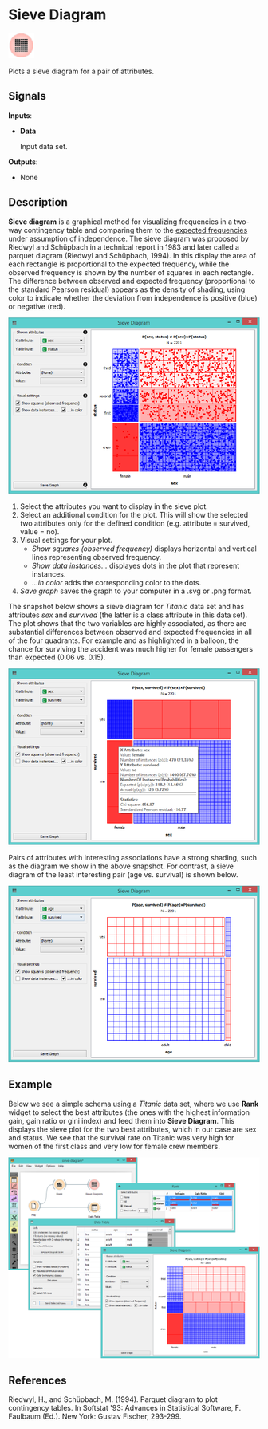 Sieve Diagram
=============

![image](icons/sieve-diagram.png)

Plots a sieve diagram for a pair of attributes.

Signals
-------

**Inputs**:

- **Data**

  Input data set.

**Outputs**:

- None

Description
-----------

**Sieve diagram** is a graphical method for visualizing frequencies in
a two-way contingency table and comparing them to the [expected
frequencies](http://cnx.org/contents/d396c4ad-2fd7-47cd-be84-152b44880feb@2/What-is-an-expected-frequency)
under assumption of independence. The sieve diagram was
proposed by Riedwyl and Schüpbach in a technical report in 1983 and
later called a parquet diagram (Riedwyl and Schüpbach, 1994). In this display the
area of each rectangle is proportional to the expected frequency, while the
observed frequency is shown by the number of squares in each rectangle.
The difference between observed and expected frequency (proportional to
the standard Pearson residual) appears as the density of shading, using
color to indicate whether the deviation from independence is positive
(blue) or negative (red).

![image](images/SieveDiagram-stamped.png)

1. Select the attributes you want to display in the sieve plot.
2. Select an additional condition for the plot. This will show the selected two attributes only for the defined condition (e.g. attribute = survived, value = no).
3. Visual settings for your plot.
    - *Show squares (observed frequency)* displays horizontal and vertical lines representing observed frequency.
    - *Show data instances...* displayes dots in the plot that represent instances.
    - *...in color* adds the corresponding color to the dots.
4. *Save graph* saves the graph to your computer in a .svg or .png format.

The snapshot below shows a sieve diagram for *Titanic* data set and has
attributes *sex* and *survived* (the latter is a class attribute in
this data set). The plot shows that the two variables are highly
associated, as there are substantial differences between observed and
expected frequencies in all of the four quadrants. For example and as
highlighted in a balloon, the chance for surviving the accident was much higher
for female passengers than expected (0.06 vs. 0.15).

![image](images/SieveDiagram-Titanic.png)

Pairs of attributes with interesting associations have a strong shading, such as the
diagram we show in the above snapshot. For contrast, a sieve
diagram of the least interesting pair (age vs. survival) is shown below.

![image](images/SieveDiagram-Titanic-age-survived.png)

Example
-------

Below we see a simple schema using a *Titanic* data set, where we use **Rank** widget to select the best attributes 
(the ones with the highest information gain, gain ratio or gini index) and feed them into **Sieve Diagram**. This
displays the sieve plot for the two best attributes, which in our case are sex and status. We see that the survival rate
on Titanic was very high for women of the first class and very low for female crew members. 

<img src="images/SieveDiagram-Example.png" alt="image" width="600">

References
----------

Riedwyl, H., and Schüpbach, M. (1994). Parquet diagram to plot contingency tables. In Softstat '93: Advances in Statistical Software, F. Faulbaum (Ed.). New York: Gustav Fischer, 293-299.
